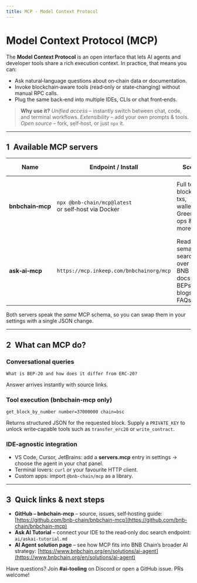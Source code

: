 ```yaml
---
title: MCP - Model Context Protocol
---
```


# Model Context Protocol (MCP)

The **Model Context Protocol** is an open interface that lets AI agents and developer tools share a rich execution context. In practice, that means you can:

* Ask natural‑language questions about on‑chain data or documentation.
* Invoke blockchain‑aware tools (read‑only or state‑changing) without manual RPC calls.
* Plug the same back‑end into multiple IDEs, CLIs or chat front‑ends.

> **Why use it?**
> *Unified access* – instantly switch between chat, code, and terminal workflows.
> *Extensibility* – add your own prompts & tools.
> *Open source* – fork, self‑host, or just `npx` it.

---

## 1 Available MCP servers

| Name             | Endpoint / Install                                      | Scope                                                             | Typical usage                                                       |
| ---------------- | ------------------------------------------------------- | ----------------------------------------------------------------- | ------------------------------------------------------------------- |
| **bnbchain‑mcp** | `npx @bnb-chain/mcp@latest`<br/>or self‑host via Docker | Full toolkit: blocks, txs, wallets, Greenfield ops & more         | Build, test, or automate on‑chain actions from your IDE or scripts. |
| **ask‑ai‑mcp**   | `https://mcp.inkeep.com/bnbchainorg/mcp`                | Read‑only semantic search over BNB Chain docs, BEPs, blogs & FAQs | Quick answers in chat panes or command palettes.                    |

Both servers speak the *same* MCP schema, so you can swap them in your settings with a single JSON change.

---

## 2 What can MCP do?

### Conversational queries

```text
What is BEP‑20 and how does it differ from ERC‑20?
```

Answer arrives instantly with source links.

### Tool execution (bnbchain‑mcp only)

```text
get_block_by_number number=37000000 chain=bsc
```

Returns structured JSON for the requested block. Supply a `PRIVATE_KEY` to unlock write‑capable tools such as `transfer_erc20` or `write_contract`.

### IDE‑agnostic integration

* VS Code, Cursor, JetBrains: add a **servers.mcp** entry in settings → choose the agent in your chat panel.
* Terminal lovers: `curl` or your favourite HTTP client.
* Custom apps: import `@bnb-chain/mcp` as a library.

---

## 3 Quick links & next steps

* **GitHub – bnbchain‑mcp** – source, issues, self‑hosting guide: [https://github.com/bnb-chain/bnbchain-mcp](https://github.com/bnb-chain/bnbchain-mcp)
* **Ask AI Tutorial** – connect your IDE to the read‑only doc search endpoint: `ai/askai-tutorial.md`
* **AI Agent solution page** – see how MCP fits into BNB Chain’s broader AI strategy: [https://www.bnbchain.org/en/solutions/ai-agent](https://www.bnbchain.org/en/solutions/ai-agent)

Have questions? Join **#ai‑tooling** on Discord or open a GitHub issue. PRs welcome!
